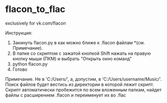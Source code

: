 # flacon_to_flac
exclusively for vk.com/flacon

Инструкция:

1. Закинуть flacon.py в как можно ближе к .flacon файлам *(см. Примечание). 
2. В папке со скриптом с зажатой кнопкой Shift нажать на правую кнопку мыши (ПКМ) и выбрать "Открыть окно команд"
3. python flacon.py
4. Готово

Примечание.
   Не в 'C:/Users/', а, допустим, в 'C:/Users/username/Music/'. 
   Поиск файлов будет вестись из директории в которой лежит скрипт.
   Скрипт автоматически пробежится по всем вложенным папкам, найдет файлы с расширением .flacon и переименует их во .flac
 
